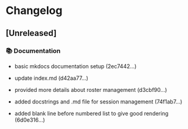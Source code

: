 # Changelog
## [Unreleased]


### <!-- 3 -->📚 Documentation

- basic mkdocs documentation setup (2ec7442…)

- update index.md (d42aa77…)

- provided more details about roster management (d3cbf90…)

- added docstrings and .md file for session management (74f1ab7…)

- added blank line before numbered list to give good rendering (6d0e316…)

